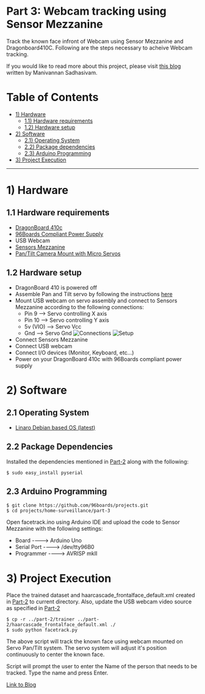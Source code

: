 # Part 3: Webcam tracking using Sensor Mezzanine

Track the known face infront of Webcam using Sensor Mezzanine and Dragonboard410C. Following are the steps necessary to acheive Webcam tracking.

If you would like to read more about this project, please visit [this blog](http://www.96boards.org/blog/part-3-home-surveillance-project-96boards/) written by Manivannan Sadhasivam.


# Table of Contents

- [1) Hardware](#1-hardware)
   - [1.1) Hardware requirements](#11-hardware-requirements)
   - [1.2) Hardware setup](#12-hardware-setup)
- [2) Software](#2-software)   
   - [2.1) Operating System](#21-operating-system)
   - [2.2) Package dependencies](#22-package-dependencies)
   - [2.3) Arduino Programming](#23-arduino-programming)
- [3) Project Execution](#3-project-execution)

***

# 1) Hardware

## 1.1 Hardware requirements

- [DragonBoard 410c](http://www.96boards.org/product/dragonboard410c/)
- [96Boards Compliant Power Supply](http://www.96boards.org/product/power/)
- USB Webcam
- [Sensors Mezzanine](http://www.96boards.org/product/sensors-mezzanine/)
- [Pan/Tilt Camera Mount with Micro Servos](https://www.arrow.com/en/products/1967/adafruit-industries)

## 1.2 Hardware setup

- DragonBoard 410 is powered off
- Assemble Pan and Tilt servo by following the instructions [here](https://learn.adafruit.com/mini-pan-tilt-kit-assembly/getting-started)
- Mount USB webcam on servo assembly and connect to Sensors Mezzanine according to the following connections:
  - Pin 9   —-> Servo controlling X axis
  - Pin 10  —-> Servo controlling Y axis
  - 5v (VIO)      —-> Servo Vcc
  - Gnd     —-> Servo Gnd
  ![Connections](https://github.com/OlllllllO/projects/blob/master/home_surveillance/part-3/Home-Surveillance-part3-connections.jpg)
  ![Setup](https://github.com/OlllllllO/projects/blob/master/home_surveillance/part-3/Home-Surveillance-setup.jpg)
- Connect Sensors Mezzanine
- Connect USB webcam 
- Connect I/O devices (Monitor, Keyboard, etc...)
- Power on your DragonBoard 410c with 96Boards compliant power supply

# 2) Software

## 2.1 Operating System

- [Linaro Debian based OS (latest)](https://github.com/96boards/documentation/blob/master/ConsumerEdition/DragonBoard-410c/Downloads/Debian.md)

## 2.2 Package Dependencies
 
Installed the dependencies mentioned in [Part-2](../part-2) along with the following:

``` shell
$ sudo easy_install pyserial
```
## 2.3 Arduino Programming

``` shell
$ git clone https://github.com/96boards/projects.git
$ cd projects/home-surveillance/part-3
```
Open facetrack.ino using Arduino IDE and upload the code to Sensor Mezzanine with the following settings:

* Board 	       ----> Arduino Uno
* Serial Port    ----> /dev/tty96B0
* Programmer     ----> AVRISP mkII

# 3) Project Execution

Place the trained dataset and haarcascade_frontalface_default.xml created in [Part-2](../part-2) to current directory. Also, update the USB webcam video source as specified in [Part-2](../part-2/README.md#31-creating-dataset)

```shell
$ cp -r ../part-2/trainer ../part-2/haarcascade_frontalface_default.xml ./
$ sudo python facetrack.py
```
The above script will track the known face using webcam mounted on Servo Pan/Tilt system. The servo system will adjust it's position continuously to center the known face.

Script will prompt the user to enter the Name of the person that needs to be tracked. 
Type the name and press Enter.

[Link to Blog](http://www.96boards.org/blog/part-3-home-surveillance-project-96boards/)

